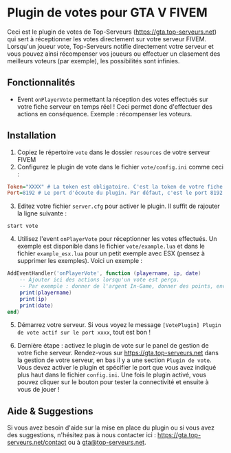 # Plugin de votes pour GTA V FIVEM

Ceci est le plugin de votes de Top-Serveurs (https://gta.top-serveurs.net) qui sert à réceptionner les votes directement sur votre serveur FIVEM. Lorsqu'un joueur vote, Top-Serveurs notifie directement votre serveur et vous pouvez ainsi récompenser vos joueurs ou effectuer un clasement des meilleurs voteurs (par exemple), les possibilités sont infinies.

## Fonctionnalités

- Event `onPlayerVote` permettant la réception des votes effectués sur votre fiche serveur en temps réel ! Ceci permet donc d'effectuer des actions en conséquence. Exemple : récompenser les voteurs.

## Installation

1. Copiez le répertoire `vote` dans le dossier `resources` de votre serveur FIVEM
2. Configurez le plugin de vote dans le fichier `vote/config.ini` comme ceci :

```ini
Token="XXXX" # La token est obligatoire. C'est la token de votre fiche serveur disponible sur votre panel https://gta.top-serveurs.net
Port=8192 # Le port d'écoute du plugin. Par défaut, c'est le port 8192 mais vous pouvez spécifier celui que vous voulez. N'oubliez pas de le configurer aussi sur le panel de gestion de votre serveur sur https://gta.top-serveurs.net
```

3. Editez votre fichier `server.cfg` pour activer le plugin. Il suffit de rajouter la ligne suivante :

```
start vote
```

4. Utilisez l'event `onPlayerVote` pour réceptionner les votes effectués. Un exemple est disponible dans le fichier `vote/example.lua` et dans le fichier `example_esx.lua` pour un petit exemple avec ESX (pensez à supprimer les exemples). Voici un exemple :

```lua
AddEventHandler('onPlayerVote', function (playername, ip, date)
    -- Ajouter ici des actions lorsqu'un vote est perçu.
    -- Par exemple : donner de l'argent In-Game, donner des points, enregistrer en BDD, ...
    print(playername)
    print(ip)
    print(date)
end)
```

5. Démarrez votre serveur. Si vous voyez le message `[VotePlugin] Plugin de vote actif sur le port xxxx`, tout est bon !

6. Dernière étape : activez le plugin de vote sur le panel de gestion de votre fiche serveur. Rendez-vous sur https://gta.top-serveurs.net dans la gestion de votre serveur, en bas il y a une section `Plugin de vote`. Vous devez activer le plugin et spécifier le port que vous avez indiqué plus haut dans le fichier `config.ini`. Une fois le plugin activé, vous pouvez cliquer sur le bouton pour tester la connectivité et ensuite à vous de jouer !


## Aide & Suggestions

Si vous avez besoin d'aide sur la mise en place du plugin ou si vous avez des suggestions, n'hésitez pas à nous contacter ici : https://gta.top-serveurs.net/contact ou à gta@top-serveurs.net.